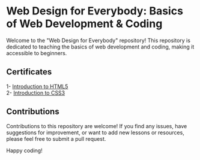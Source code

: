 # Web Design for Everybody: Basics of Web Development & Coding

Welcome to the "Web Design for Everybody" repository! This repository is dedicated to teaching the basics of web development and coding, making it accessible to beginners.

## Certificates

1- [Introduction to HTML5](https://www.coursera.org/account/accomplishments/certificate/5HT4ZTUSTWJM)\
2- [Introduction to CSS3](https://www.coursera.org/account/accomplishments/certificate/JCU4BPC9PT2S)

## Contributions

Contributions to this repository are welcome! If you find any issues, have suggestions for improvement, or want to add new lessons or resources, please feel free to submit a pull request.

Happy coding!
